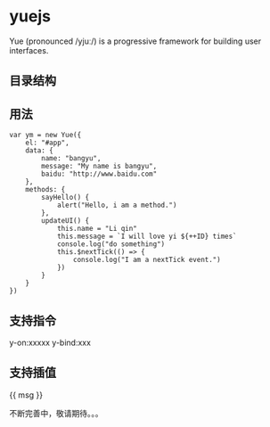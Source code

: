 # yuejs
Yue (pronounced /yjuː/) is a progressive framework for building user interfaces.


## 目录结构


## 用法
```
var ym = new Yue({
    el: "#app",
    data: {
        name: "bangyu",
        message: "My name is bangyu",
        baidu: "http://www.baidu.com"
    },
    methods: {
        sayHello() {
            alert("Hello, i am a method.")
        },
        updateUI() {
            this.name = "Li qin"
            this.message = `I will love yi ${++ID} times`
            console.log("do something")
            this.$nextTick(() => {
                console.log("I am a nextTick event.")
            })
        }
    }
})
```

## 支持指令
y-on:xxxxx
y-bind:xxx

## 支持插值
{{ msg }}




不断完善中，敬请期待。。。



